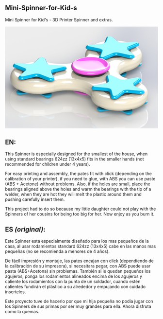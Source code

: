 ## **Mini-Spinner-for-Kid-s**
Mini Spinner for Kid's - 3D Printer Spinner and extras.

![render 06](https://raw.githubusercontent.com/carlymx/Mini-Spinner-for-Kid-s/master/Render/Render006.JPG "Render 06")

## EN:
This Spinner is especially designed for the smallest of the house, when using standard bearings 624zz (13x4x5) fits in the smaller hands (not recommended for children under 4 years).

For easy printing and assembly, the pates fit with click (depending on the calibration of your printer), if you need to glue, with ABS you can use paste (ABS + Acetone) without problems. Also, if the holes are small, place the bearings aligned above the holes and warm the bearings with the tip of a welder, when they are hot they will melt the plastic around them and pushing carefully insert them.

This project had to do so because my little daughter could not play with the Spinners of her cousins for being too big for her. Now enjoy as you burn it.

## ES *(original)*:
Este Spinner esta especialmente diseñado para los mas pequeños de la casa, al usar rodamientos standard 624zz (13x4x5) cabe en las manos mas pequeñas (no se recomienda a menores de 4 años).

De fácil impresión y montaje, las pates encajan con click (dependiendo de la calibración de su impresora), si necesitara pegar, con ABS puede usar pasta (ABS+Acetona) sin problemas. También si le quedan pequeños los agujeros, ponga los rodamientos alineados encima de los agujeros y caliente los rodamientos con la punta de un soldador, cuando estén calientes fundirán el plástico a su alrededor y empujando con cuidado insertelos.

Este proyecto tuve de hacerlo por que mi hija pequeña no podía jugar con los Spinners de sus primas por ser muy grandes para ella. Ahora disfruta como la quemas. 


